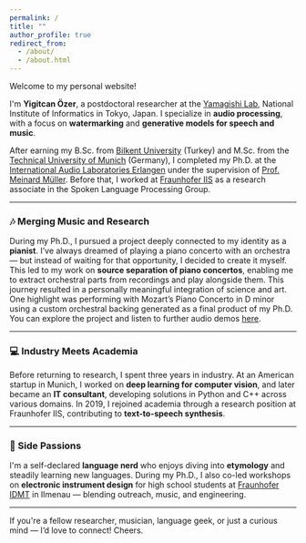 ```yaml
---
permalink: /
title: ""
author_profile: true
redirect_from: 
  - /about/
  - /about.html
---
```


Welcome to my personal website!

I'm **Yigitcan Özer**, a postdoctoral researcher at the [Yamagishi Lab](https://yamagishilab.jp/), National Institute of Informatics in Tokyo, Japan. I specialize in **audio processing**, with a focus on **watermarking** and **generative models for speech and music**.

After earning my B.Sc. from [Bilkent University](https://w3.bilkent.edu.tr/bilkent/) (Turkey) and M.Sc. from the [Technical University of Munich](https://www.tum.de) (Germany), I completed my Ph.D. at the [International Audio Laboratories Erlangen](https://www.audiolabs-erlangen.de) under the supervision of [Prof. Meinard Müller](https://www.audiolabs-erlangen.de/fau/professor/mueller). Before that, I worked at [Fraunhofer IIS](https://www.iis.fraunhofer.de/en.html) as a research associate in the Spoken Language Processing Group.

---

### 🎶 Merging Music and Research

During my Ph.D., I pursued a project deeply connected to my identity as a **pianist**. I’ve always dreamed of playing a piano concerto with an orchestra — but instead of waiting for that opportunity, I decided to create it myself. This led to my work on **source separation of piano concertos**, enabling me to extract orchestral parts from recordings and play alongside them. This journey resulted in a personally meaningful integration of science and art. One highlight was performing with Mozart’s Piano Concerto in D minor using a custom orchestral backing generated as a final product of my Ph.D. You can explore the project and listen to further audio demos [here](https://www.audiolabs-erlangen.de/resources/MIR/PCD_AudioLabs).

---

### 💻 Industry Meets Academia

Before returning to research, I spent three years in industry. At an American startup in Munich, I worked on **deep learning for computer vision**, and later became an **IT consultant**, developing solutions in Python and C++ across various domains. In 2019, I rejoined academia through a research position at Fraunhofer IIS, contributing to **text-to-speech synthesis**.

---

### 🧠 Side Passions

I'm a self-declared **language nerd** who enjoys diving into **etymology** and steadily learning new languages. During my Ph.D., I also co-led workshops on **electronic instrument design** for high school students at [Fraunhofer IDMT](https://www.idmt.fraunhofer.de/en.html) in Ilmenau — blending outreach, music, and engineering.

--- 
If you're a fellow researcher, musician, language geek, or just a curious mind — I’d love to connect! Cheers.
